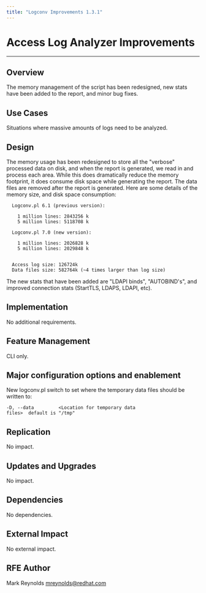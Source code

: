 ```yaml
---
title: "Logconv Improvements 1.3.1"
---
```


# Access Log Analyzer Improvements
----------------------------------

Overview
--------

The memory management of the script has been redesigned, new stats have been added to the report, and minor bug fixes.

Use Cases
---------

Situations where massive amounts of logs need to be analyzed.

Design
------

The memory usage has been redesigned to store all the "verbose" processed data on disk, and when the report is generated, we read in and process each area. While this does dramatically reduce the memory footprint, it does consume disk space while generating the report. The data files are removed after the report is generated. Here are some details of the memory size, and disk space consumption:

      Logconv.pl 6.1 (previous version):    
          
        1 million lines: 2843256 k    
        5 million lines: 5118708 k    
          
      Logconv.pl 7.0 (new version):    
          
        1 million lines: 2026828 k    
        5 million lines: 2029848 k     
          
           
      Access log size: 126724k    
      Data files size: 582764k (~4 times larger than log size)    

The new stats that have been added are "LDAPI binds", "AUTOBIND's", and improved connection stats (StartTLS, LDAPS, LDAPI, etc).

Implementation
--------------

No additional requirements.

Feature Management
-----------------

CLI only.

Major configuration options and enablement
------------------------------------------

New logconv.pl switch to set where the temporary data files should be written to:

    -D, --data         <Location for temporary data files>  default is "/tmp"

Replication
-----------

No impact.

Updates and Upgrades
--------------------

No impact.

Dependencies
------------

No dependencies.

External Impact
---------------

No external impact.

RFE Author
----------

Mark Reynolds <mreynolds@redhat.com>

